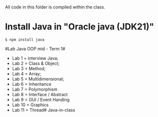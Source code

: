All code in this folder is compiled within the class.


# Install Java in "Oracle java (JDK21)"
    $ npm install java


#Lab Java OOP mid - Term 1#
- Lab 1 = interview Java;
- Lab 2 = Class & Object;
- Lab 3 = Method;
- Lab 4 = Array;
- Lab 5 = Multidimensional;
- Lab 6 = Inheritance
- Lab 7 = Polymorphism
- Lab 8 = Interface / Abstract
- Lab 9 = GUI / Event Handing
- Lab 10 = Graphics
- Lab 11 = Thread# Java-in-class
